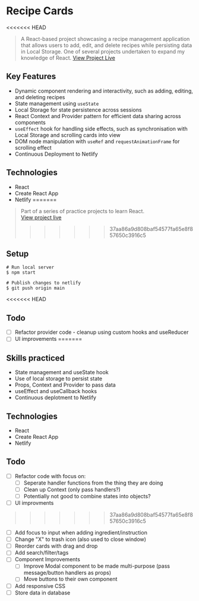 # Recipe Cards
<<<<<<< HEAD

> A React-based project showcasing a recipe management application that allows users to add, edit, and delete recipes while persisting data in Local Storage. One of several projects undertaken to expand my knowledge of React.
> [View Project Live](https://elwoodp-recipe-cards.netlify.app/)

## Key Features
- Dynamic component rendering and interactivity, such as adding, editing, and deleting recipes
- State management using `useState`
- Local Storage for state persistence across sessions
- React Context and Provider pattern for efficient data sharing across components
- `useEffect` hook for handling side effects, such as synchronisation with Local Storage and scrolling cards into view
- DOM node manipulation with `useRef` and `requestAnimationFrame` for scrolling effect
- Continuous Deployment to Netlify

## Technologies
- React
- Create React App
- Netlify
=======
> Part of a series of practice projects to learn React.  
> [View project live](https://elwoodp-recipe-cards.netlify.app/)
>>>>>>> 37aa86a9d808baf54577fa65e8f857650c3916c5

## Setup
```shell
# Run local server
$ npm start

# Publish changes to netlify
$ git push origin main
```

<<<<<<< HEAD
## Todo
- [ ] Refactor provider code - cleanup using custom hooks and useReducer
- [ ] UI improvements
=======
## Skills practiced
- State management and useState hook
- Use of local storage to persist state
- Props, Context and Provider to pass data
- useEffect and useCallback hooks
- Continuous deplotment to Netlify

## Technologies
- React
- Create React App
- Netlify

## Todo
- [ ] Refactor code with focus on:
  - [ ] Seperate handler functions from the thing they are doing
  - [ ] Clean up Context (only pass handlers?)
  - [ ] Potentially not good to combine states into objects?
- [ ] UI improvments
>>>>>>> 37aa86a9d808baf54577fa65e8f857650c3916c5
  - [ ] Add focus to input when adding ingredient/instruction
  - [ ] Change "X" to trash icon (also used to close window)
  - [ ] Reorder cards with drag and drop
  - [ ] Add search/filter/tags
- [ ] Component Improvements
  - [ ] Improve Modal component to be made multi-purpose (pass message/button handlers as props)
  - [ ] Move buttons to their own component
- [ ] Add responsive CSS
- [ ] Store data in database
